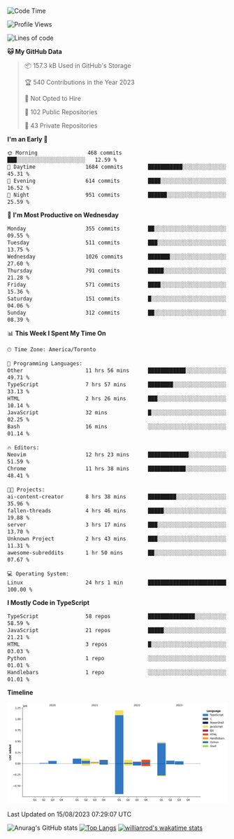<!--START_SECTION:waka-->
![Code Time](http://img.shields.io/badge/Code%20Time-476%20hrs%2037%20mins-blue)

![Profile Views](http://img.shields.io/badge/Profile%20Views-0-blue)

![Lines of code](https://img.shields.io/badge/From%20Hello%20World%20I%27ve%20Written-2.4%20million%20lines%20of%20code-blue)

**🐱 My GitHub Data** 

> 📦 157.3 kB Used in GitHub's Storage 
 > 
> 🏆 540 Contributions in the Year 2023
 > 
> 🚫 Not Opted to Hire
 > 
> 📜 102 Public Repositories 
 > 
> 🔑 43 Private Repositories 
 > 
**I'm an Early 🐤** 

```text
🌞 Morning                468 commits         ███░░░░░░░░░░░░░░░░░░░░░░   12.59 % 
🌆 Daytime                1684 commits        ███████████░░░░░░░░░░░░░░   45.31 % 
🌃 Evening                614 commits         ████░░░░░░░░░░░░░░░░░░░░░   16.52 % 
🌙 Night                  951 commits         ██████░░░░░░░░░░░░░░░░░░░   25.59 % 
```
📅 **I'm Most Productive on Wednesday** 

```text
Monday                   355 commits         ██░░░░░░░░░░░░░░░░░░░░░░░   09.55 % 
Tuesday                  511 commits         ███░░░░░░░░░░░░░░░░░░░░░░   13.75 % 
Wednesday                1026 commits        ███████░░░░░░░░░░░░░░░░░░   27.60 % 
Thursday                 791 commits         █████░░░░░░░░░░░░░░░░░░░░   21.28 % 
Friday                   571 commits         ████░░░░░░░░░░░░░░░░░░░░░   15.36 % 
Saturday                 151 commits         █░░░░░░░░░░░░░░░░░░░░░░░░   04.06 % 
Sunday                   312 commits         ██░░░░░░░░░░░░░░░░░░░░░░░   08.39 % 
```


📊 **This Week I Spent My Time On** 

```text
🕑︎ Time Zone: America/Toronto

💬 Programming Languages: 
Other                    11 hrs 56 mins      ████████████░░░░░░░░░░░░░   49.71 % 
TypeScript               7 hrs 57 mins       ████████░░░░░░░░░░░░░░░░░   33.13 % 
HTML                     2 hrs 26 mins       ███░░░░░░░░░░░░░░░░░░░░░░   10.14 % 
JavaScript               32 mins             █░░░░░░░░░░░░░░░░░░░░░░░░   02.25 % 
Bash                     16 mins             ░░░░░░░░░░░░░░░░░░░░░░░░░   01.14 % 

🔥 Editors: 
Neovim                   12 hrs 23 mins      █████████████░░░░░░░░░░░░   51.59 % 
Chrome                   11 hrs 38 mins      ████████████░░░░░░░░░░░░░   48.41 % 

🐱‍💻 Projects: 
ai-content-creator       8 hrs 38 mins       █████████░░░░░░░░░░░░░░░░   35.96 % 
fallen-threads           4 hrs 46 mins       █████░░░░░░░░░░░░░░░░░░░░   19.88 % 
server                   3 hrs 17 mins       ███░░░░░░░░░░░░░░░░░░░░░░   13.70 % 
Unknown Project          2 hrs 43 mins       ███░░░░░░░░░░░░░░░░░░░░░░   11.31 % 
awesome-subreddits       1 hr 50 mins        ██░░░░░░░░░░░░░░░░░░░░░░░   07.67 % 

💻 Operating System: 
Linux                    24 hrs 1 min        █████████████████████████   100.00 % 
```

**I Mostly Code in TypeScript** 

```text
TypeScript               58 repos            ███████████████░░░░░░░░░░   58.59 % 
JavaScript               21 repos            █████░░░░░░░░░░░░░░░░░░░░   21.21 % 
HTML                     3 repos             █░░░░░░░░░░░░░░░░░░░░░░░░   03.03 % 
Python                   1 repo              ░░░░░░░░░░░░░░░░░░░░░░░░░   01.01 % 
Handlebars               1 repo              ░░░░░░░░░░░░░░░░░░░░░░░░░   01.01 % 
```



**Timeline**

![Lines of Code chart](https://raw.githubusercontent.com/wise-introvert/wise-introvert/master/assets/bar_graph.png)


 Last Updated on 15/08/2023 07:29:07 UTC
<!--END_SECTION:waka-->

![Anurag's GitHub stats](https://github-readme-stats.vercel.app/api?username=wise-introvert&count_private=true&show_icons=true)
[![Top Langs](https://github-readme-stats.vercel.app/api/top-langs/?username=wise-introvert&langs_count=10)](https://github.com/anuraghazra/github-readme-stats)
[![willianrod's wakatime stats](https://github-readme-stats.vercel.app/api/wakatime?username=wiseintrovert)](https://github.com/anuraghazra/github-readme-stats)
